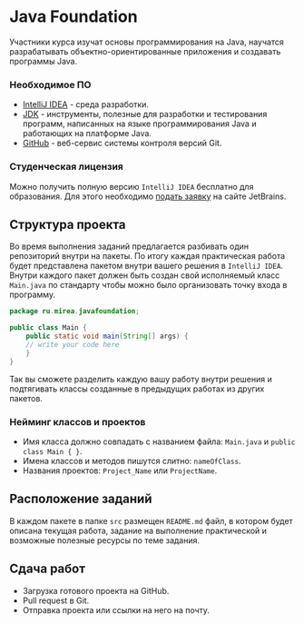 # Java Foundation
Участники курса изучат основы программирования на Java, научатся разрабатывать объектно-ориентированные приложения и создавать программы Java.

### Необходимое ПО
* [IntelliJ IDEA](https://www.jetbrains.com/ru-ru/idea/download/) - среда разработки.
* [JDK](https://www.oracle.com/ru/java/technologies/javase-jdk16-downloads.html) - инструменты, полезные для разработки и тестирования программ, написанных на языке программирования Java и работающих на платформе Java.
* [GitHub](https://github.com) - веб-сервис системы контроля версий Git.

### Студенческая лицензия
Можно получить полную версию `IntelliJ IDEA` бесплатно для образования. Для этого необходимо [подать заявку](https://www.jetbrains.com/ru-ru/community/education/#students) на сайте JetBrains.

## Структура проекта
Во время выполнения заданий предлагается разбивать один репозиторий внутри на пакеты. По итогу каждая практическая работа будет представлена пакетом внутри вашего решения в `IntelliJ IDEA`. Внутри каждого пакет должен быть создан свой исполняемый класс `Main.java` по стандарту чтобы можно было организовать точку входа в программу.

```java
package ru.mirea.javafoundation;

public class Main {
    public static void main(String[] args) {
	// write your code here
    }
}
```
Так вы сможете разделить каждую вашу работу внутри решения и подтягивать классы созданные в предыдущих работах из других пакетов.

### Нейминг классов и проектов
* Имя класса должно совпадать с названием файла: `Main.java` и `public class Main { }`.
* Имена классов и методов пишутся слитно: `nameOfClass`.
* Названия проектов: `Project_Name` или `ProjectName`.

## Расположение заданий

В каждом пакете в папке `src` размещен `README.md` файл, в котором будет описана текущая работа, задание на выполнение практической и возможные полезные ресурсы по теме задания.

## Сдача работ
* Загрузка готового проекта на GitHub.
* Pull request в Git.
* Отправка проекта или ссылки на него на почту.